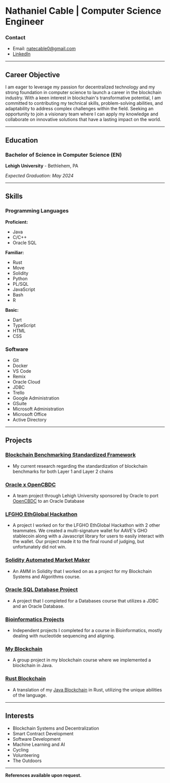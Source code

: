 # Nathaniel Cable | Computer Science Engineer

### Contact
- Email:  natecable0@gmail.com
- [LinkedIn](https://linkedin.com/in/nate-r-cable) 

---

## Career Objective

I am eager to leverage my passion for decentralized technology and my strong foundation in computer science to launch a career in the blockchain industry. With a keen interest in blockchain's transformative potential, I am committed to contributing my technical skills, problem-solving abilities, and adaptability to address complex challenges within the field. Seeking an opportunity to join a visionary team where I can apply my knowledge and collaborate on innovative solutions that have a lasting impact on the world.

---

## Education

### Bachelor of Science in Computer Science (EN)

   **Lehigh University** - Bethlehem, PA

   *Expected Graduation: May 2024*

---

## Skills

### Programming Languages

**Proficient:**
- Java
- C/C++
- Oracle SQL

**Familiar:**
- Rust
- Move
- Solidity
- Python
- PL/SQL
- JavaScript
- Bash
- R

**Basic:**
- Dart
- TypeScript
- HTML
- CSS

### Software

- Git
- Docker
- VS Code
- Remix
- Oracle Cloud
- JDBC
- Trello
- Google Administration
- GSuite
- Microsoft Administration
- Microsoft Office
- Active Directory

---
## Projects

### [Blockchain Benchmarking Standardized Framework](BBSF/)
- My current research regarding the standardization of blockchain benchmarks for both Layer 1 and Layer 2 chains

### [Oracle x OpenCBDC](OracleOpenCBDC/)
- A team project through Lehigh University sponsored by Oracle to port [OpenCBDC](https://dci.mit.edu/opencbdc) to an Oracle Database

### [LFGHO EthGlobal Hackathon](https://github.com/dscueva/korthathon/)
- A project I worked on for the LFGHO EthGlobal Hackathon with 2 other teammates. We created a multi-signature wallet for AAVE's GHO stablecoin along with a Javascript library for users to easily interact with the wallet. Our project made it to the final round of judging, but unfortunately did not win.

### [Solidity Automated Market Maker](Solidiy-AMM/)
- An AMM in Solidity that I worked on as a project for my Blockchain Systems and Algorithms course.

### [Oracle SQL Database Project](SQL-Project/)
- A project that I completed for a Databases course that utilizes a JDBC and an Oracle Database.

### [Bioinformatics Projects](Bioinformatics/)
- Independent projects I completed for a course in Bioinformatics, mostly dealing with nucleotide sequencing and aligning.

### [My Blockchain](MyBlockchain/)
- A group project in my blockchain course where we implemented a blockchain in Java.

### [Rust Blockchain](RustBlockchain/)
- A translation of my [Java Blockchain](MyBlockchain/) in Rust, utilizing the unique abilities of the language.


---
## Interests

- Blockchain Systems and Decentralization
- Smart Contract Development
- Software Development
- Machine Learning and AI
- Cycling
- Volunteering
- The Outdoors

---

**References available upon request.**


